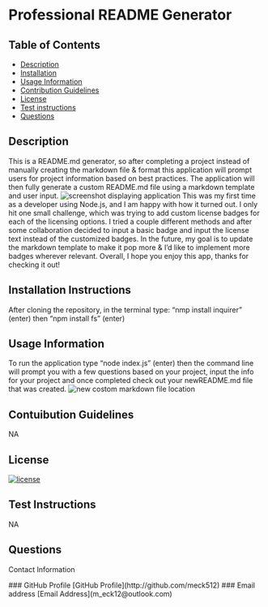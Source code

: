# Professional README Generator
## Table of Contents
* [Description](#description)
* [Installation](#installation-instructions)
* [Usage Information](#usage-information)
* [Contribution Guidelines](#contuibution-guidelines)
* [License](#license) 
* [Test instructions](#test-instructions)
* [Questions](#questions)
    
## Description
This is a README.md generator, so after completing a project instead of manually creating the markdown file & format this application will prompt users for project information based on best practices. The application will then fully generate a custom README.md file using a markdown template and user input.
![screenshot displaying application](assets/images/screenshot.PNG)
This was my first time as a developer using Node.js, and I am happy with how it turned out. I only hit one small challenge, which was trying to add custom license badges for each of the licensing options. I tried a couple different methods and after some collaboration decided to input a basic badge and input the license text instead of the customized badges. In the future, my goal is to update the markdown template to make it pop more & I’d like to implement more badges wherever relevant. Overall, I hope you enjoy this app, thanks for checking it out!
## Installation Instructions
After cloning the repository, in the terminal type: “nmp install inquirer” (enter) then “npm install fs” (enter)
## Usage Information
To run the application type “node index.js” (enter) then the command line will prompt you with a few questions based on your project, input the info for your project and once completed check out your newREADME.md file that was created. 
![new costom markdown file location](assets/images/customMD.PNG)
## Contuibution Guidelines
NA
## License
[![license](https://img.shields.io/badge/license-MIT-blue)](https://shields.io)
## Test Instructions
NA
## Questions
<p>Contact Information</p>
### GitHub Profile
[GitHub Profile](http://github.com/meck512)
### Email address
[Email Address](m_eck12@outlook.com)
